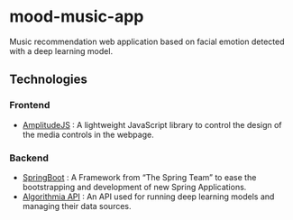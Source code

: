 # mood-music-app
Music recommendation web application based on facial emotion detected with a deep learning model. 


## Technologies
### Frontend
* [AmplitudeJS](https://github.com/521dimensions/amplitudejs) : A lightweight JavaScript library to control the design of the media controls in the webpage. 

### Backend
 * [SpringBoot](https://spring.io/projects/spring-boot) : A Framework from “The Spring Team” to ease the bootstrapping and development of new Spring Applications.
 * [Algorithmia API](https://algorithmia.com/) : An API used for running deep learning models and managing their data sources. 
 

